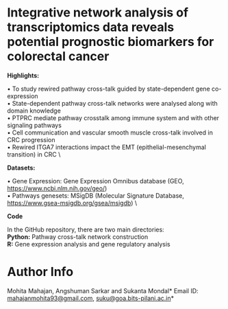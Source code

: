 # Integrative network analysis of transcriptomics data reveals potential prognostic biomarkers for colorectal cancer

**Highlights:**

• To study rewired pathway cross-talk guided by state-dependent gene co-expression \
• State-dependent pathway cross-talk networks were analysed along with domain knowledge \
• PTPRC mediate pathway crosstalk among immune system and with other signaling pathways \
• Cell communication and vascular smooth muscle cross-talk involved in CRC progression \
• Rewired ITGA7 interactions impact the EMT (epithelial-mesenchymal transition) in CRC \

**Datasets:** 

• Gene Expression: Gene Expression Omnibus database (GEO, https://www.ncbi.nlm.nih.gov/geo/) \
• Pathways genesets: MSigDB (Molecular Signature Database, https://www.gsea-msigdb.org/gsea/msigdb) \ 

**Code**

In the GitHub repository, there are two main directories: \
**Python:** Pathway cross-talk network construction \
**R:**  Gene expression analysis and gene regulatory analysis



# Author Info
Mohita Mahajan, Angshuman Sarkar and Sukanta Mondal*
Email ID: mahajanmohita93@gmail.com, suku@goa.bits-pilani.ac.in*
